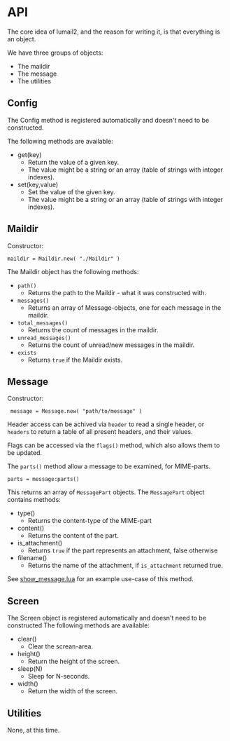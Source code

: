 API
===

The core idea of lumail2, and the reason for writing it, is that everything is an object.

We have three groups of objects:

* The maildir
* The message
* The utilities



Config
------

The Config method is registered automatically and doesn't need to be constructed.

The following methods are available:

* get(key)
    * Return the value of a given key.
    * The value might be a string or an array (table of strings with integer indexes).
* set(key,value)
    * Set the value of the given key.
    * The value might be a string or an array (table of strings with integer indexes).




Maildir
-------

Constructor:

    maildir = Maildir.new( "./Maildir" )

The Maildir object has the following methods:

* `path()`
    * Returns the path to the Maildir - what it was constructed with.
* `messages()`
	* Returns an array of Message-objects, one for each message in the maildir.
* `total_messages()`
	* Returns the count of messages in the maildir.
* `unread_messages()`
	* Returns the count of unread/new messages in the maildir.
* `exists`
	* Returns `true` if the Maildir exists.




Message
-------

Constructor:

     message = Message.new( "path/to/message" )

Header access can be achived via `header` to read a single header, or `headers` to return a table of all present headers, and their values.

Flags can be accessed via the `flags()` method, which also allows them to be updated.

The `parts()` method allow a message to be examined, for MIME-parts.

    parts = message:parts()

This returns an array of `MessagePart` objects.  The `MessagePart` object
contains methods:

* type()
    * Returns the content-type of the MIME-part
* content()
	* Returns the content of the part.
* is_attachment()
	* Returns `true` if the part represents an attachment, false otherwise
* filename()
	* Returns the name of the attachment, if `is_attachment` returned true.

See [show_message.lua](show_message.lua) for an example use-case of this method.


Screen
------

The Screen object is registered automatically and doesn't need to be constructed  The following methods are available:

* clear()
    * Clear the screan-area.
* height()
    * Return the height of the screen.
* sleep(N)
    * Sleep for N-seconds.
* width()
    * Return the width of the screen.



Utilities
---------

None, at this time.
